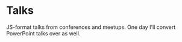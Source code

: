 Talks
=====

JS-format talks from conferences and meetups. One day I'll convert PowerPoint talks over as well.
